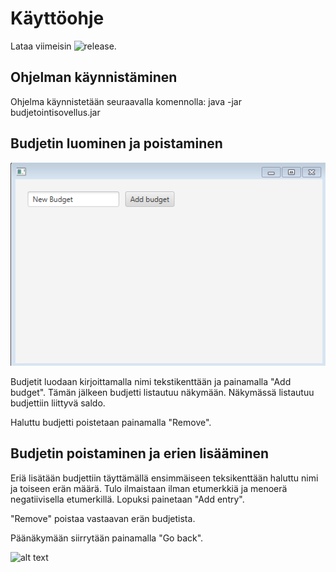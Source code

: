 # Käyttöohje

Lataa viimeisin ![release](https://github.com/parissak/ot-harjoitustyo/releases/tag/viikko6).

## Ohjelman käynnistäminen

Ohjelma käynnistetään seuraavalla komennolla: java -jar budjetointisovellus.jar

## Budjetin luominen ja poistaminen

![alt text](https://github.com/parissak/ot-harjoitustyo/blob/master/dokumentaatio/kuvat/BudjetinTallennus.PNG)

Budjetit luodaan kirjoittamalla nimi tekstikenttään ja painamalla "Add budget". Tämän jälkeen budjetti listautuu näkymään. 
Näkymässä listautuu budjettiin liittyvä saldo. 

Haluttu budjetti poistetaan painamalla "Remove".

## Budjetin poistaminen ja erien lisääminen 

Eriä lisätään budjettiin täyttämällä ensimmäiseen teksikenttään haluttu nimi ja toiseen erän määrä. Tulo ilmaistaan ilman
etumerkkiä ja menoerä negatiivisella etumerkillä. Lopuksi painetaan "Add entry".

"Remove" poistaa vastaavan erän budjetista. 

Päänäkymään siirrytään painamalla "Go back".

![alt text](https://github.com/parissak/ot-harjoitustyo/blob/master/dokumentaatio/kuvat/Er%C3%A4nTallennus.PNG)
